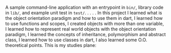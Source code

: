 A sample command-line application with an entrypoint in `bin/`, library code
in `lib/`, and example unit test in `test/`.
.
.
.
.
In this project I learned what is the object orientation paradigm and how to use them in dart, I learned how to use functions and scopes, I created objects with more than one variable, I learned how to represent real world objects with the object orientation paradigm, I learned the concepts of inheritance, polymorphism and abstract class, I learned how to use classes in dart, I also learned some O.O. theoretical points. 
This is my studies plane:
